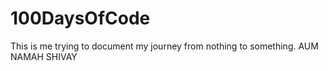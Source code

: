 # 100DaysOfCode
This is me trying to document my journey from nothing to something.
AUM NAMAH SHIVAY
